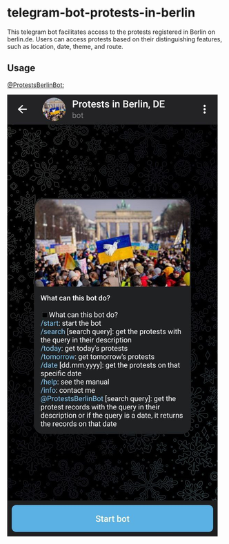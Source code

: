# telegram-bot-protests-in-berlin
This telegram bot facilitates access to the protests registered in Berlin on berlin.de. Users can access protests based on their distinguishing features, such as location, date, theme, and route.  
## Usage
[@ProtestsBerlinBot:](https://t.me/ProtestsBerlinBot)

![How to use](https://github.com/Mamdasn/telegram-bot-protests-in-berlin/blob/main/How-to-use.jpg "Telegram Bot Image")
